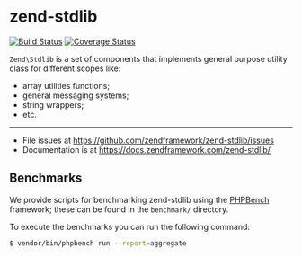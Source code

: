 # zend-stdlib

[![Build Status](https://secure.travis-ci.org/zendframework/zend-stdlib.svg?branch=master)](https://secure.travis-ci.org/zendframework/zend-stdlib)
[![Coverage Status](https://coveralls.io/repos/github/zendframework/zend-stdlib/badge.svg?branch=master)](https://coveralls.io/github/zendframework/zend-stdlib?branch=master)

`Zend\Stdlib` is a set of components that implements general purpose utility
class for different scopes like:

- array utilities functions;
- general messaging systems;
- string wrappers;
- etc.

---

- File issues at https://github.com/zendframework/zend-stdlib/issues
- Documentation is at https://docs.zendframework.com/zend-stdlib/

## Benchmarks

We provide scripts for benchmarking zend-stdlib using the
[PHPBench](https://github.com/phpbench/phpbench) framework; these can be
found in the `benchmark/` directory.

To execute the benchmarks you can run the following command:

```bash
$ vendor/bin/phpbench run --report=aggregate
```
